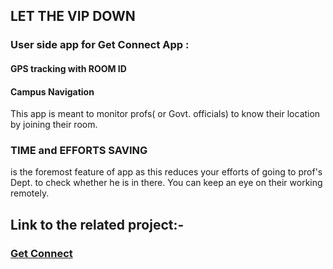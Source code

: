 ## LET THE VIP DOWN

### User side app for Get Connect App :

#### GPS tracking with ROOM ID

#### Campus Navigation

This app is meant to monitor profs( or Govt. officials) to know their location by joining their room. 
### TIME and EFFORTS SAVING 
is the foremost feature of app as this reduces your efforts of going to prof's Dept. to check whether he is in there.
You can keep an eye on their working remotely.

## Link to the related project:-
### [Get Connect](https://github.com/jankit311/GetConnect)
